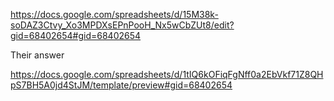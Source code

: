 https://docs.google.com/spreadsheets/d/15M38k-soDAZ3Ctvy_Xo3MPDXsEPnPooH_Nx5wCbZUt8/edit?gid=68402654#gid=68402654


Their answer 

https://docs.google.com/spreadsheets/d/1tIQ6kOFiqFgNff0a2EbVkf71Z8QHpS7BH5A0jd4StJM/template/preview#gid=68402654